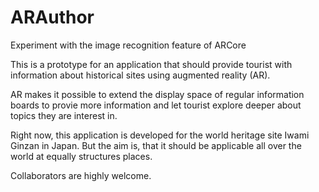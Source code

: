 # ARAuthor
Experiment with the image recognition feature of ARCore

This is a prototype for an application that should provide tourist with information about historical sites using augmented reality (AR).

AR makes it possible to extend the display space of regular information boards to provie more information and let tourist explore deeper about topics they are interest in.

Right now, this application is developed for the world heritage site Iwami Ginzan in Japan. But the aim is, that it should be applicable all over the world at equally structures places. 

Collaborators are highly welcome.
